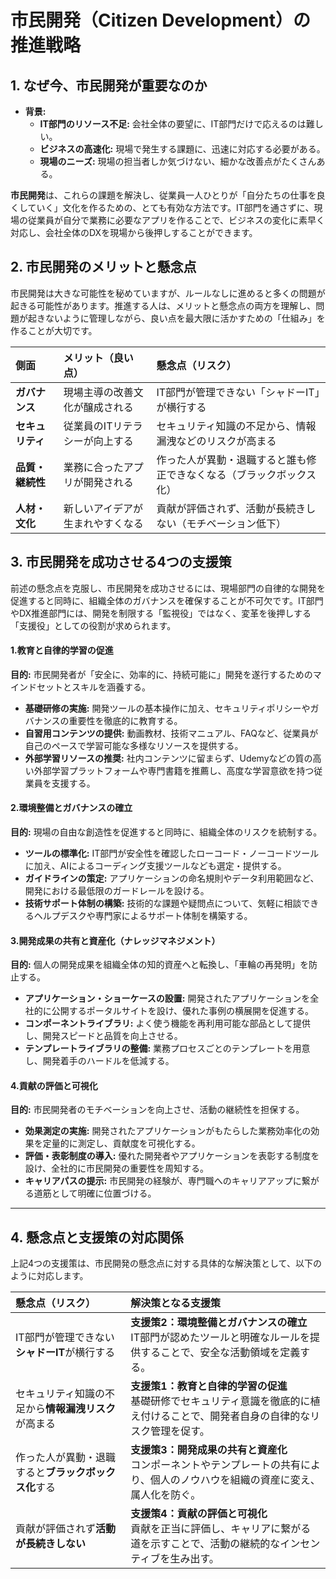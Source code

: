 # 市民開発（Citizen Development）の推進戦略

## 1. なぜ今、市民開発が重要なのか

*   **背景:**
    *   **IT部門のリソース不足:** 会社全体の要望に、IT部門だけで応えるのは難しい。
    *   **ビジネスの高速化:** 現場で発生する課題に、迅速に対応する必要がある。
    *   **現場のニーズ:** 現場の担当者しか気づけない、細かな改善点がたくさんある。

**市民開発**は、これらの課題を解決し、従業員一人ひとりが「自分たちの仕事を良くしていく」文化を作るための、とても有効な方法です。IT部門を通さずに、現場の従業員が自分で業務に必要なアプリを作ることで、ビジネスの変化に素早く対応し、会社全体のDXを現場から後押しすることができます。

## 2. 市民開発のメリットと懸念点

市民開発は大きな可能性を秘めていますが、ルールなしに進めると多くの問題が起きる可能性があります。推進する人は、メリットと懸念点の両方を理解し、問題が起きないように管理しながら、良い点を最大限に活かすための「仕組み」を作ることが大切です。

| 側面 | メリット（良い点） | 懸念点（リスク） |
| :--- | :--- | :--- |
| **ガバナンス** | 現場主導の改善文化が醸成される | IT部門が管理できない「シャドーIT」が横行する |
| **セキュリティ** | 従業員のITリテラシーが向上する | セキュリティ知識の不足から、情報漏洩などのリスクが高まる |
| **品質・継続性** | 業務に合ったアプリが開発される | 作った人が異動・退職すると誰も修正できなくなる（ブラックボックス化） |
| **人材・文化** | 新しいアイデアが生まれやすくなる | 貢献が評価されず、活動が長続きしない（モチベーション低下） |


## 3. 市民開発を成功させる4つの支援策

前述の懸念点を克服し、市民開発を成功させるには、現場部門の自律的な開発を促進すると同時に、組織全体のガバナンスを確保することが不可欠です。IT部門やDX推進部門には、開発を制限する「監視役」ではなく、変革を後押しする「支援役」としての役割が求められます。

#### 1.教育と自律的学習の促進
**目的:** 市民開発者が「安全に、効率的に、持続可能に」開発を遂行するためのマインドセットとスキルを涵養する。
*   **基礎研修の実施:** 開発ツールの基本操作に加え、セキュリティポリシーやガバナンスの重要性を徹底的に教育する。
*   **自習用コンテンツの提供:** 動画教材、技術マニュアル、FAQなど、従業員が自己のペースで学習可能な多様なリソースを提供する。
*   **外部学習リソースの推奨:** 社内コンテンツに留まらず、Udemyなどの質の高い外部学習プラットフォームや専門書籍を推薦し、高度な学習意欲を持つ従業員を支援する。

#### 2.環境整備とガバナンスの確立
**目的:** 現場の自由な創造性を促進すると同時に、組織全体のリスクを統制する。
*   **ツールの標準化:** IT部門が安全性を確認したローコード・ノーコードツールに加え、AIによるコーディング支援ツールなども選定・提供する。
*   **ガイドラインの策定:** アプリケーションの命名規則やデータ利用範囲など、開発における最低限のガードレールを設ける。
*   **技術サポート体制の構築:** 技術的な課題や疑問点について、気軽に相談できるヘルプデスクや専門家によるサポート体制を構築する。

#### 3.開発成果の共有と資産化（ナレッジマネジメント）
**目的:** 個人の開発成果を組織全体の知的資産へと転換し、「車輪の再発明」を防止する。
*   **アプリケーション・ショーケースの設置:** 開発されたアプリケーションを全社的に公開するポータルサイトを設け、優れた事例の横展開を促進する。
*   **コンポーネントライブラリ:** よく使う機能を再利用可能な部品として提供し、開発スピードと品質を向上させる。
*   **テンプレートライブラリの整備:** 業務プロセスごとのテンプレートを用意し、開発着手のハードルを低減する。

#### 4.貢献の評価と可視化
**目的:** 市民開発者のモチベーションを向上させ、活動の継続性を担保する。
*   **効果測定の実施:** 開発されたアプリケーションがもたらした業務効率化の効果を定量的に測定し、貢献度を可視化する。
*   **評価・表彰制度の導入:** 優れた開発者やアプリケーションを表彰する制度を設け、全社的に市民開発の重要性を周知する。
*   **キャリアパスの提示:** 市民開発の経験が、専門職へのキャリアアップに繋がる道筋として明確に位置づける。

---

## 4. 懸念点と支援策の対応関係

上記4つの支援策は、市民開発の懸念点に対する具体的な解決策として、以下のように対応します。

| 懸念点（リスク） | 解決策となる支援策 |
| :--- | :--- |
| IT部門が管理できない**シャドーIT**が横行する | **支援策2：環境整備とガバナンスの確立**<br>IT部門が認めたツールと明確なルールを提供することで、安全な活動領域を定義する。 |
| セキュリティ知識の不足から**情報漏洩リスク**が高まる | **支援策1：教育と自律的学習の促進**<br>基礎研修でセキュリティ意識を徹底的に植え付けることで、開発者自身の自律的なリスク管理を促す。 |
| 作った人が異動・退職すると**ブラックボックス化**する | **支援策3：開発成果の共有と資産化**<br>コンポーネントやテンプレートの共有により、個人のノウハウを組織の資産に変え、属人化を防ぐ。 |
| 貢献が評価されず**活動が長続きしない** | **支援策4：貢献の評価と可視化**<br>貢献を正当に評価し、キャリアに繋がる道を示すことで、活動の継続的なインセンティブを生み出す。 |
